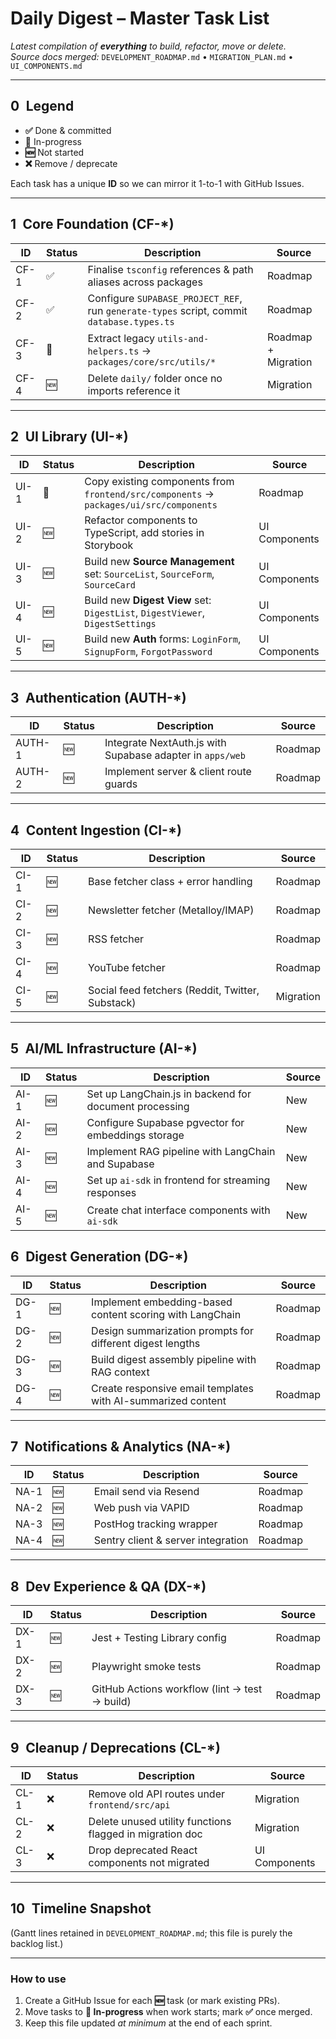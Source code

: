 # Daily Digest – Master Task List

_Latest compilation of **everything** to build, refactor, move or delete._  
_Source docs merged:_ `DEVELOPMENT_ROADMAP.md` • `MIGRATION_PLAN.md` • `UI_COMPONENTS.md`

---
## 0 Legend
- **✅** Done & committed
- **🔄** In-progress
- **🆕** Not started
- **❌** Remove / deprecate

Each task has a unique **ID** so we can mirror it 1-to-1 with GitHub Issues.

---
## 1 Core Foundation (CF-*)
| ID | Status | Description | Source |
|----|--------|-------------|--------|
| CF-1 | ✅ | Finalise `tsconfig` references & path aliases across packages | Roadmap |
| CF-2 | ✅ | Configure `SUPABASE_PROJECT_REF`, run `generate-types` script, commit `database.types.ts` | Roadmap |
| CF-3 | 🔄 | Extract legacy `utils-and-helpers.ts` → `packages/core/src/utils/*` | Roadmap + Migration |
| CF-4 | 🆕 | Delete `daily/` folder once no imports reference it | Migration |

---
## 2 UI Library (UI-*)
| ID | Status | Description | Source |
|----|--------|-------------|--------|
| UI-1 | 🔄 | Copy existing components from `frontend/src/components` → `packages/ui/src/components` | Roadmap |
| UI-2 | 🆕 | Refactor components to TypeScript, add stories in Storybook | UI Components |
| UI-3 | 🆕 | Build new **Source Management** set: `SourceList`, `SourceForm`, `SourceCard` | UI Components |
| UI-4 | 🆕 | Build new **Digest View** set: `DigestList`, `DigestViewer`, `DigestSettings` | UI Components |
| UI-5 | 🆕 | Build new **Auth** forms: `LoginForm`, `SignupForm`, `ForgotPassword` | UI Components |

---
## 3 Authentication (AUTH-*)
| ID | Status | Description | Source |
|----|--------|-------------|--------|
| AUTH-1 | 🆕 | Integrate NextAuth.js with Supabase adapter in `apps/web` | Roadmap |
| AUTH-2 | 🆕 | Implement server & client route guards | Roadmap |

---
## 4 Content Ingestion (CI-*)
| ID | Status | Description | Source |
|----|--------|-------------|--------|
| CI-1 | 🆕 | Base fetcher class + error handling | Roadmap |
| CI-2 | 🆕 | Newsletter fetcher (Metalloy/IMAP) | Roadmap |
| CI-3 | 🆕 | RSS fetcher | Roadmap |
| CI-4 | 🆕 | YouTube fetcher | Roadmap |
| CI-5 | 🆕 | Social feed fetchers (Reddit, Twitter, Substack) | Migration |

---
## 5 AI/ML Infrastructure (AI-*)
| ID | Status | Description | Source |
|----|--------|-------------|--------|
| AI-1 | 🆕 | Set up LangChain.js in backend for document processing | New |
| AI-2 | 🆕 | Configure Supabase pgvector for embeddings storage | New |
| AI-3 | 🆕 | Implement RAG pipeline with LangChain and Supabase | New |
| AI-4 | 🆕 | Set up `ai-sdk` in frontend for streaming responses | New |
| AI-5 | 🆕 | Create chat interface components with `ai-sdk` | New |

## 6 Digest Generation (DG-*)
| ID | Status | Description | Source |
|----|--------|-------------|--------|
| DG-1 | 🆕 | Implement embedding-based content scoring with LangChain | Roadmap |
| DG-2 | 🆕 | Design summarization prompts for different digest lengths | Roadmap |
| DG-3 | 🆕 | Build digest assembly pipeline with RAG context | Roadmap |
| DG-4 | 🆕 | Create responsive email templates with AI-summarized content | Roadmap |

---
## 7 Notifications & Analytics (NA-*)
| ID | Status | Description | Source |
|----|--------|-------------|--------|
| NA-1 | 🆕 | Email send via Resend | Roadmap |
| NA-2 | 🆕 | Web push via VAPID | Roadmap |
| NA-3 | 🆕 | PostHog tracking wrapper | Roadmap |
| NA-4 | 🆕 | Sentry client & server integration | Roadmap |

---
## 8 Dev Experience & QA (DX-*)
| ID | Status | Description | Source |
|----|--------|-------------|--------|
| DX-1 | 🆕 | Jest + Testing Library config | Roadmap |
| DX-2 | 🆕 | Playwright smoke tests | Roadmap |
| DX-3 | 🆕 | GitHub Actions workflow (lint → test → build) | Roadmap |

---
## 9 Cleanup / Deprecations (CL-*)
| ID | Status | Description | Source |
|----|--------|-------------|--------|
| CL-1 | ❌ | Remove old API routes under `frontend/src/api` | Migration |
| CL-2 | ❌ | Delete unused utility functions flagged in migration doc | Migration |
| CL-3 | ❌ | Drop deprecated React components not migrated | UI Components |

---
## 10 Timeline Snapshot
(Gantt lines retained in `DEVELOPMENT_ROADMAP.md`; this file is purely the backlog list.)

---
### How to use
1. Create a GitHub Issue for each **🆕** task (or mark existing PRs).  
2. Move tasks to **🔄 In-progress** when work starts; mark **✅** once merged.  
3. Keep this file updated _at minimum_ at the end of each sprint.
